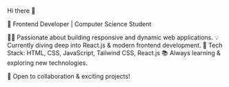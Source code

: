  Hi there 👋

🚀 Frontend Developer | Computer Science Student

👨‍💻 Passionate about building responsive and dynamic web applications.
💡 Currently diving deep into React.js & modern frontend development.
🔧 Tech Stack: HTML, CSS, JavaScript, Tailwind CSS, React.js
📚 Always learning & exploring new technologies.

🌱 Open to collaboration & exciting projects!


